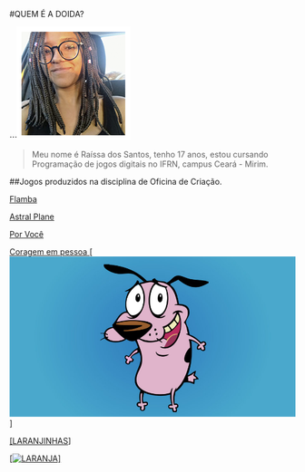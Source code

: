 #QUEM É A DOIDA?

⋅⋅⋅![imagem2](perfil.png)

> Meu nome é Raíssa dos Santos, tenho 17 anos, estou cursando Programação de jogos digitais no IFRN, campus Ceará - Mirim. 

##Jogos produzidos na disciplina de Oficina de Criação.

<a href="http://raixasantos.github.io/Flamba/" target="_blank"> Flamba </a>

<a href="http://raixasantos.github.io/AstralPlane/" target="_blank"> Astral Plane </a>

<a href="http://raixasantos.github.io/ForU/" target="_blank"> Por Você </a>











<a href="http://coragem.com.br" target="_blank"> Coragem em pessoa [![imagem1](coragem.jpg)] </a>

<a href="https://www.estudopratico.com.br/wp-content/uploads/2017/11/laranja-caixa-cor-alaranjado.jpg" target="_blank"> [[LARANJINHAS](https://www.estudopratico.com.br/wp-content/uploads/2017/11/laranja-caixa-cor-alaranjado.jpg)] </a>

<a href="www.estudopratico.com.br/wp-content/uploads/2017/11/laranja-caixa-cor-alaranjado.jpg" target="_blank"> [![LARANJA](https://www.estudopratico.com.br/wp-content/uploads/2017/11/laranja-caixa-cor-alaranjado.jpg)] </a>
